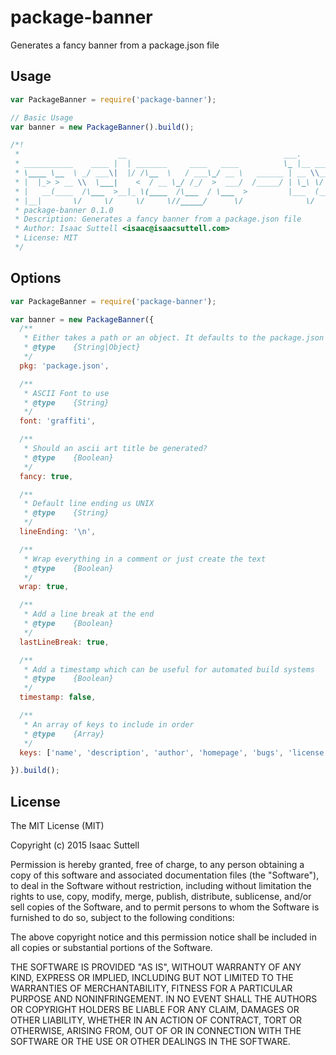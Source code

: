 # package-banner
Generates a fancy banner from a package.json file

## Usage

```js
var PackageBanner = require('package-banner');

// Basic Usage
var banner = new PackageBanner().build();

/*!
 *                      __                                   ___.
 * ___________    ____ |  | _______     ____   ____          \_ |__ _____    ____   ____   ___________
 * \____ \__  \ _/ ___\|  |/ /\__  \   / ___\_/ __ \   ______ | __ \\__  \  /    \ /    \_/ __ \_  __ \
 * |  |_> > __ \\  \___|    <  / __ \_/ /_/  >  ___/  /_____/ | \_\ \/ __ \|   |  \   |  \  ___/|  | \/
 * |   __(____  /\___  >__|_ \(____  /\___  / \___  >         |___  (____  /___|  /___|  /\___  >__|
 * |__|       \/     \/     \/     \//_____/      \/              \/     \/     \/     \/     \/
 * package-banner 0.1.0
 * Description: Generates a fancy banner from a package.json file
 * Author: Isaac Suttell <isaac@isaacsuttell.com>
 * License: MIT
 */

```

## Options

```js
var PackageBanner = require('package-banner');

var banner = new PackageBanner({
  /**
   * Either takes a path or an object. It defaults to the package.json in your process.cwd()
   * @type    {String|Object}
   */
  pkg: 'package.json',

  /**
   * ASCII Font to use
   * @type    {String}
   */
  font: 'graffiti',

  /**
   * Should an ascii art title be generated?
   * @type    {Boolean}
   */
  fancy: true,

  /**
   * Default line ending us UNIX
   * @type    {String}
   */
  lineEnding: '\n',

  /**
   * Wrap everything in a comment or just create the text
   * @type    {Boolean}
   */
  wrap: true,

  /**
   * Add a line break at the end
   * @type    {Boolean}
   */
  lastLineBreak: true,

  /**
   * Add a timestamp which can be useful for automated build systems
   * @type    {Boolean}
   */
  timestamp: false,

  /**
   * An array of keys to include in order
   * @type    {Array}
   */
  keys: ['name', 'description', 'author', 'homepage', 'bugs', 'license'],

}).build();

```

## License
The MIT License (MIT)

Copyright (c) 2015 Isaac Suttell

Permission is hereby granted, free of charge, to any person obtaining a copy
of this software and associated documentation files (the "Software"), to deal
in the Software without restriction, including without limitation the rights
to use, copy, modify, merge, publish, distribute, sublicense, and/or sell
copies of the Software, and to permit persons to whom the Software is
furnished to do so, subject to the following conditions:

The above copyright notice and this permission notice shall be included in all
copies or substantial portions of the Software.

THE SOFTWARE IS PROVIDED "AS IS", WITHOUT WARRANTY OF ANY KIND, EXPRESS OR
IMPLIED, INCLUDING BUT NOT LIMITED TO THE WARRANTIES OF MERCHANTABILITY,
FITNESS FOR A PARTICULAR PURPOSE AND NONINFRINGEMENT. IN NO EVENT SHALL THE
AUTHORS OR COPYRIGHT HOLDERS BE LIABLE FOR ANY CLAIM, DAMAGES OR OTHER
LIABILITY, WHETHER IN AN ACTION OF CONTRACT, TORT OR OTHERWISE, ARISING FROM,
OUT OF OR IN CONNECTION WITH THE SOFTWARE OR THE USE OR OTHER DEALINGS IN THE
SOFTWARE.
